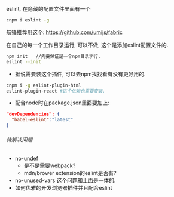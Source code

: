 

eslint, 在隐藏的配置文件里面有一个

```sh
cnpm i eslint -g
```

航锋推荐用这个: https://github.com/umijs/fabric

在自己的每一个工作目录运行, 可以不做, 这个是添加eslint配置文件的.

```sh
npm init   //先要保证是一个npm目录才行.
eslint --init  
```



- 据说需要装这个插件, 可以去npm找找看有没有更好用的.

```sh
cnpm i -g eslint-plugin-html 
eslint-plugin-react #这个依赖也需要安装.
```

- 配合node时在package.json里面要加上:

```json
"devDependencies": {
  "babel-eslint":"latest"
}
```



###### 待解决问题

- no-undef
  - 是不是需要webpack? 
  - mdn/brower extension的eslint是否有?
- no-unused-vars 这个问题和上面是一体的. 
- 如何优雅的开发浏览器插件并且配合eslint
